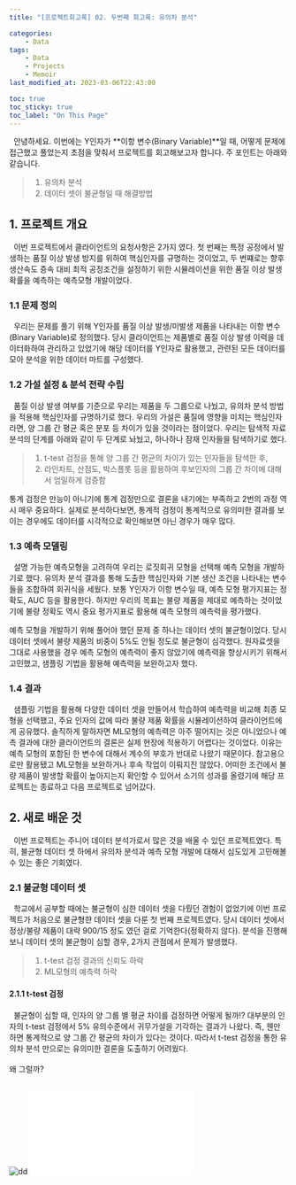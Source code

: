 ```yaml
---
title: "[프로젝트회고록] 02. 두번째 회고록: 유의차 분석"

categories:
    - Data
tags:
    - Data
    - Projects
    - Memoir
last_modified_at: 2023-03-06T22:43:00

toc: true
toc_sticky: true
toc_label: "On This Page"
---
```


&#160; 안녕하세요. 이번에는 Y인자가 **이항 변수(Binary Variable)**일 때, 어떻게 문제에 접근했고 풀었는지 초점을 맞춰서 프로젝트를 회고해보고자 합니다. 주 포인트는 아래와 같습니다.
> 1. 유의차 분석
> 2. 데이터 셋이 불균형일 때 해결방법

## 1. 프로젝트 개요
&#160; 이번 프로젝트에서 클라이언트의 요청사항은 2가지 였다. 첫 번째는 특정 공정에서 발생하는 품질 이상 발생 방지를 위하여 핵심인자를 규명하는 것이었고, 두 번쨰로는 향후 
생산속도 증속 대비 최적 공정조건을 설정하기 위한 시뮬레이션을 위한 품질 이상 발생 확률을 예측하는 예측모형 개발이었다. 

### 1.1 문제 정의
&#160; 우리는 문제를 풀기 위해 Y인자를 품질 이상 발생/미발생 제품을 나타내는 이항 변수(Binary Variable)로 정의했다. 당시 클라이언트는 제품별로 품질 이상 발생 이력을 데이터화하여 관리하고 있었기에
해당 데이터를 Y인자로 활용했고, 관련된 모든 데이터를 모아 분석을 위한 데이터 마트를 구성했다.

### 1.2 가설 설정 & 분석 전략 수립
&#160; 품질 이상 발생 여부를 기준으로 우리는 제품을 두 그룹으로 나눴고, 유의차 분석 방법을 적용해 핵심인자를 규명하기로 했다. 우리의 가설은 품질에 영향을 미치는 핵심인자라면,
 양 그룹 간 평균 혹은 분포 등 차이가 있을 것이라는 점이었다. 우리는 탐색적 자료 분석의 단계를 아래와 같이 두 단계로 놔눴고, 하나하나 잠재 인자들을 탐색하기로 했다.
> 1. t-test 검정을 통해 양 그룹 간 평균의 차이가 있는 인자들을 탐색한 후,
> 2. 라인차트, 산점도, 박스플롯 등을 활용하여 후보인자의 그룹 간 차이에 대해서 엄밀하게 검증함

통계 검정은 만능이 아니기에 통계 검정만으로 결론을 내기에는 부족하고 2번의 과정 역시 매우 중요하다. 실제로 분석하다보면, 통계적 검정이 통계적으로 유의미한 결과를 보이는 경우에도 데이터를 시각적으로 확인해보면 
아닌 경우가 매우 많다.

### 1.3 예측 모델링
&#160; 설명 가능한 예측모형을 고려하여 우리는 로짓회귀 모형을 선택해 예측 모형을 개발하기로 했다. 유의차 분석 결과를 통해 도출한 핵심인자와 기본 생산 조건을 나타내는 변수들을 조합하여 회귀식을 세웠다. 보통 Y인자가 이항 변수일 때, 예측 모형 평가지표는 정확도, AUC 등을 활용한다. 하지만 우리의 목표는 불량 제품을 제대로 예측하는 것이었기에 불량 정확도 역시 중요 평가지표로 활용해 예측 모형의 예측력을 평가했다. 

예측 모형을 개발하기 위해 풀어야 했던 문제 중 하나는 데이터 셋의 불균형이었다. 당시 데이터 셋에서 불량 제품의 비중이 5%도 안될 정도로 불균형이 심각했다.
원자료셋을 그대로 사용했을 경우 예측 모형의 예측력이 좋지 않았기에 예측력을 향상시키기 위해서 고민했고, 샘플링 기법을 활용해 예측력을 보완하고자 했다.

### 1.4 결과 
&#160; 샘플링 기법을 활용해 다양한 데이터 셋을 만들어서 학습하여 예측력을 비교해 최종 모형을 선택했고, 주요 인자의 값에 따라 불량 제품 확률을 시뮬레이션하여
클라이언트에게 공유했다. 솔직하게 말하자면 ML모형의 예측력은 아주 떨어지는 것은 아니었으나 예측 결과에 대한 클라이언트의 결론은 실제 현장에 적용하기 어렵다는 것이었다. 이유는 예측 모형의 포함된 한 변수에 대해서 계수의 부호가 반대로 나왔기 때문이다. 참고용으로만 활용됐고 ML모형을 보완하거나 후속 작업이 이뤄지진 않았다.
어떠한 조건에서 불량 제품이 발생할 확률이 높아지는지 확인할 수 있어서 소기의 성과를 올렸기에 해당 프로젝트는 종료하고 다음 프로젝트로 넘어갔다.
</br>

## 2. 새로 배운 것

&#160; 이번 프로젝트는 주니어 데이터 분석가로서 많은 것을 배울 수 있던 프로젝트였다. 특히, 불균형 데이터 셋 하에서 유의차 분석과 예측 모형 개발에 대해서
심도있게 고민해볼 수 있는 좋은 기회였다.

### 2.1 불균형 데이터 셋
&#160; 학교에서 공부할 때에는 불균형이 심한 데이터 셋을 다뤘던 경험이 없었기에 이번 프로젝트가 처음으로 불균형햔 데이터 셋을 다룬 첫 번째 프로젝트였다.
당시 데이터 셋에서 정상/불량 제품이 대략 900/15 정도 였던 걸로 기억한다(정확하지 않다). 분석을 진행해보니 데이터 셋의 불균형이 심할 경우, 2가지 관점에서
문제가 발생했다.
> 1. t-test 검정 결과의 신뢰도 하락
> 2. ML모형의 예측력 하락

#### 2.1.1 t-test 검정
&#160; 불균형이 심할 때, 인자의 양 그룹 별 평균 차이를 검정하면 어떻게 될까!? 대부분의 인자의 t-test 검정에서 5% 유의수준에서 귀무가설을 기각하는 결과가 나왔다. 즉, 웬만하면 통계적으로 양 그룹 간 평균의 차이가 있다는 것이다. 따라서 t-test 검정을 통한 유의차 분석 만으로는 유의미한 결론을 도출하기 어려웠다. <br><br>
왜 그럴까?
<br><br>

![dd](/_includes/newplot.png)
![ㅇㅇ](/_includes/test.html)
